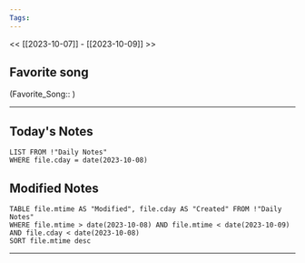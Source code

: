 ```yaml
---
Tags:
---
```

<< [[2023-10-07]] - [[2023-10-09]] >>
## Favorite song
(Favorite_Song:: )

___
## Today's Notes
```dataview
LIST FROM !"Daily Notes"
WHERE file.cday = date(2023-10-08)
```
## Modified Notes
```dataview
TABLE file.mtime AS "Modified", file.cday AS "Created" FROM !"Daily Notes" 
WHERE file.mtime > date(2023-10-08) AND file.mtime < date(2023-10-09) AND file.cday < date(2023-10-08)
SORT file.mtime desc
```
___
